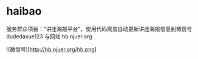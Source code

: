 # haibao
服务群众项目："讲座海报平台"，使用代码爬虫自动更新讲座海报信息到微信号 dudedaxue123 与网站 hb.njuer.org  

!(微信号)[http://hb.njuer.org/hb.png]
